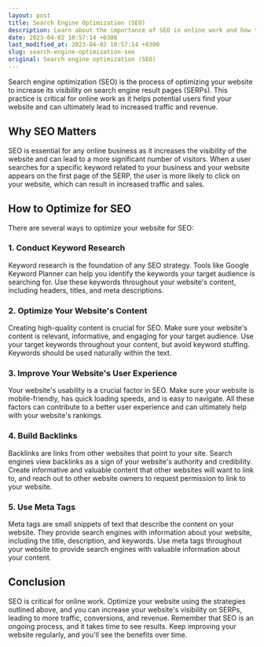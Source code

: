 ```yaml
---
layout: post
title: Search Engine Optimization (SEO)
description: Learn about the importance of SEO in online work and how to optimize your website for search engines.
date: 2023-04-02 10:57:14 +0300
last_modified_at: 2023-04-02 10:57:14 +0300
slug: search-engine-optimization-seo
original: Search engine optimization (SEO)
---
```


Search engine optimization (SEO) is the process of optimizing your website to increase its visibility on search engine result pages (SERPs). This practice is critical for online work as it helps potential users find your website and can ultimately lead to increased traffic and revenue.

## Why SEO Matters

SEO is essential for any online business as it increases the visibility of the website and can lead to a more significant number of visitors. When a user searches for a specific keyword related to your business and your website appears on the first page of the SERP, the user is more likely to click on your website, which can result in increased traffic and sales.

## How to Optimize for SEO

There are several ways to optimize your website for SEO:

### 1. Conduct Keyword Research

Keyword research is the foundation of any SEO strategy. Tools like Google Keyword Planner can help you identify the keywords your target audience is searching for. Use these keywords throughout your website's content, including headers, titles, and meta descriptions.

### 2. Optimize Your Website's Content 

Creating high-quality content is crucial for SEO. Make sure your website's content is relevant, informative, and engaging for your target audience. Use your target keywords throughout your content, but avoid keyword stuffing. Keywords should be used naturally within the text.

### 3. Improve Your Website's User Experience

Your website's usability is a crucial factor in SEO. Make sure your website is mobile-friendly, has quick loading speeds, and is easy to navigate. All these factors can contribute to a better user experience and can ultimately help with your website's rankings.

### 4. Build Backlinks

Backlinks are links from other websites that point to your site. Search engines view backlinks as a sign of your website's authority and credibility. Create informative and valuable content that other websites will want to link to, and reach out to other website owners to request permission to link to your website.

### 5. Use Meta Tags

Meta tags are small snippets of text that describe the content on your website. They provide search engines with information about your website, including the title, description, and keywords. Use meta tags throughout your website to provide search engines with valuable information about your content.

## Conclusion

SEO is critical for online work. Optimize your website using the strategies outlined above, and you can increase your website's visibility on SERPs, leading to more traffic, conversions, and revenue. Remember that SEO is an ongoing process, and it takes time to see results. Keep improving your website regularly, and you'll see the benefits over time.